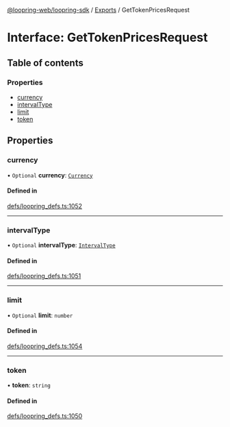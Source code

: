 [@loopring-web/loopring-sdk](../README.md) / [Exports](../modules.md) / GetTokenPricesRequest

# Interface: GetTokenPricesRequest

## Table of contents

### Properties

- [currency](GetTokenPricesRequest.md#currency)
- [intervalType](GetTokenPricesRequest.md#intervaltype)
- [limit](GetTokenPricesRequest.md#limit)
- [token](GetTokenPricesRequest.md#token)

## Properties

### currency

• `Optional` **currency**: [`Currency`](../enums/Currency.md)

#### Defined in

[defs/loopring_defs.ts:1052](https://github.com/Loopring/loopring_sdk/blob/077bca2/src/defs/loopring_defs.ts#L1052)

___

### intervalType

• `Optional` **intervalType**: [`IntervalType`](../enums/IntervalType.md)

#### Defined in

[defs/loopring_defs.ts:1051](https://github.com/Loopring/loopring_sdk/blob/077bca2/src/defs/loopring_defs.ts#L1051)

___

### limit

• `Optional` **limit**: `number`

#### Defined in

[defs/loopring_defs.ts:1054](https://github.com/Loopring/loopring_sdk/blob/077bca2/src/defs/loopring_defs.ts#L1054)

___

### token

• **token**: `string`

#### Defined in

[defs/loopring_defs.ts:1050](https://github.com/Loopring/loopring_sdk/blob/077bca2/src/defs/loopring_defs.ts#L1050)
